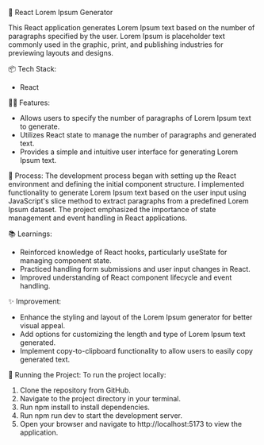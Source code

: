 📝 React Lorem Ipsum Generator

 This React application generates Lorem Ipsum text based on the number of paragraphs specified by the user. Lorem Ipsum is placeholder text commonly used in the graphic, print, and publishing industries for previewing layouts and designs.

📦 Tech Stack:
* React

👩‍💻 Features:
* Allows users to specify the number of paragraphs of Lorem Ipsum text to generate.
* Utilizes React state to manage the number of paragraphs and generated text.
* Provides a simple and intuitive user interface for generating Lorem Ipsum text.

💭 Process:
The development process began with setting up the React environment and defining the initial component structure. I implemented functionality to generate Lorem Ipsum text based on the user input using JavaScript's slice method to extract paragraphs from a predefined Lorem Ipsum dataset. The project emphasized the importance of state management and event handling in React applications.

📚 Learnings:
* Reinforced knowledge of React hooks, particularly useState for managing component state.
* Practiced handling form submissions and user input changes in React.
* Improved understanding of React component lifecycle and event handling.

✨ Improvement:
* Enhance the styling and layout of the Lorem Ipsum generator for better visual appeal.
* Add options for customizing the length and type of Lorem Ipsum text generated.
* Implement copy-to-clipboard functionality to allow users to easily copy generated text.

 🚦 Running the Project: To run the project locally:

1. Clone the repository from GitHub.
2. Navigate to the project directory in your terminal.
3. Run npm install to install dependencies.
4. Run npm run dev to start the development server.
5. Open your browser and navigate to http://localhost:5173 to view the application.